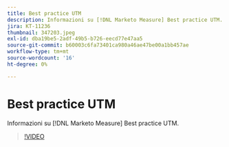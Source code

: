 ```yaml
---
title: Best practice UTM
description: Informazioni su [!DNL Marketo Measure] Best practice UTM.
jira: KT-11236
thumbnail: 347203.jpeg
exl-id: dba19be5-2adf-49b5-b726-eecd77e47aa5
source-git-commit: b60003c6fa73401ca980a46ae47be00a1bb457ae
workflow-type: tm+mt
source-wordcount: '16'
ht-degree: 0%

---
```


# Best practice UTM

Informazioni su [!DNL Marketo Measure] Best practice UTM.

>[!VIDEO](https://video.tv.adobe.com/v/347203/?quality=12&learn=on)
